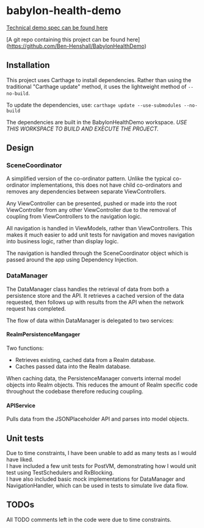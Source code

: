 # babylon-health-demo

[Technical demo spec can be found here](https://github.com/Babylonpartners/iOS-Interview-Demo/blob/master/demo.md)

[A git repo containing this project can be found here] 
(https://github.com/Ben-Henshall/BabylonHealthDemo)

## Installation

This project uses Carthage to install dependencies. Rather than using the traditional "Carthage update" method, it uses the lightweight method of `--no-build`.

To update the dependencies, use:
`carthage update --use-submodules --no-build`

The dependencies are built in the BabylonHealthDemo workspace. *USE THIS WORKSPACE TO BUILD AND EXECUTE THE PROJECT.*

## Design

### SceneCoordinator
A simplified version of the co-ordinator pattern. Unlike the typical co-ordinator implementations, this does not have child co-ordinators and  removes any dependencies between separate ViewControllers.

Any ViewController can be presented, pushed or made into the root ViewController from any other ViewController due to the removal of coupling from ViewControllers to the navigation logic.

All navigation is handled in ViewModels, rather than ViewControllers. This makes it much easier to add unit tests for navigation and moves navigation into business logic, rather than display logic.

The navigation is handled through the SceneCoordinator object which is passed around the app using Dependency Injection.

### DataManager
The DataManager class handles the retrieval of data from both a persistence store and the API. It retrieves a cached version of the data requested, then follows up with results from the API when the network request has completed.

The flow of data within DataManager is delegated to two services:
#### RealmPersistenceMangager
Two functions:  

* Retrieves existing, cached data from a Realm database.  
* Caches passed data into the Realm database.

When caching data, the PersistenceManager converts internal model objects into Realm objects. This reduces the amount of Realm specific code throughout the codebase therefore reducing coupling.

#### APIService
Pulls data from the JSONPlaceholder API and parses into model objects.

## Unit tests

Due to time constraints, I have been unable to add as many tests as I would have liked.  
I have included a few unit tests for PostVM, demonstrating how I would unit test using TestSchedulers and RxBlocking.  
I have also included basic mock implementations for DataManager and NavigationHandler, which can be used in tests to simulate live data flow.

## TODOs
All TODO comments left in the code were due to time constraints.
